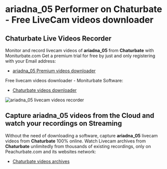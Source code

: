 # ariadna_05 Performer on Chaturbate - Free LiveCam videos downloader

## Chaturbate Live Videos Recorder

Monitor and record livecam videos of **ariadna_05** from **Chaturbate** with Moniturbate.com
Get a premium trial for free by just and only registering with your Email address:
* [ariadna_05 Premium videos downloader](https://moniturbate.com/request-demo-licence-key.html)

Free livecam videos downloader - Moniturbate Software:
* [Chaturbate videos downloader](https://moniturbate.com/moniturbate-download-software.html)

![ariadna_05 livecam videos recorder](https://peachurnet.com/templates/moniturbate-software.png)


## Capture ariadna_05 videos from the Cloud and watch your recordings on Streaming

Without the need of downloading a software, capture **ariadna_05** livecam videos from **Chaturbate** 100% online.
Watch Livecam archives from **Chaturbate** unlimitedly from thousands of existing recordings, only on Peachurbate.com and its websites network:
* [Chaturbate videos archives](https://peachurnet.com/)